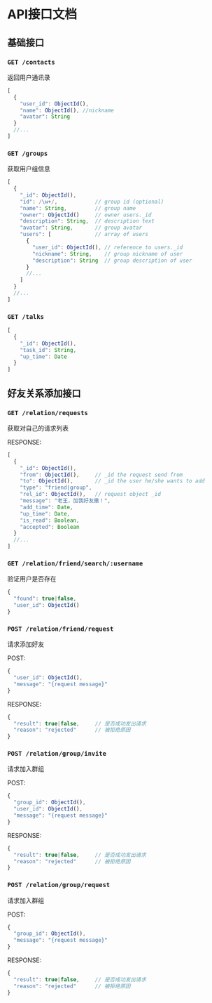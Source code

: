 # API接口文档

## 基础接口

### `GET /contacts`

返回用户通讯录

```javascript
[
  {
    "user_id": ObjectId(),
    "name": ObjectId(), //nickname
    "avatar": String
  }
  //...
]
```

### `GET /groups`

获取用户组信息

```javascript
[
  {
    "_id": ObjectId(),
    "id": /\w+/,            // group id (optional)
    "name": String,         // group name
    "owner": ObjectId()     // owner users._id
    "description": String,  // description text
    "avatar": String,       // group avatar
    "users": [              // array of users
      {
        "user_id": ObjectId(), // reference to users._id
        "nickname": String,    // group nickname of user
        "description": String  // group description of user
      }
      //...
    ]
  }
  //...
]
```

### `GET /talks`

```javascript
[
  {
    "_id": ObjectId(),
    "task_id": String,
    "up_time": Date
  }
]
```

## 好友关系添加接口

### `GET /relation/requests`

获取对自己的请求列表

RESPONSE:
```javascript
[
  {
    "_id": ObjectId(),
    "from": ObjectId(),     // _id the request send from
    "to": ObjectId(),       // _id the user he/she wants to add
    "type": "friend|group",
    "rel_id": ObjectId(),   // request object _id
    "message": "老王，加我好友撒！",
    "add_time": Date,
    "up_time": Date,
    "is_read": Boolean,
    "accepted": Boolean
  }
  //...
]
```

### `GET /relation/friend/search/:username`

验证用户是否存在

```javascript
{
  "found": true|false,
  "user_id": ObjectId()
}
```

### `POST /relation/friend/request`

请求添加好友

POST:
```javascript
{
  "user_id": ObjectId(),
  "message": "{request message}"
}
```

RESPONSE:
```javascript
{
  "result": true|false,     // 是否成功发出请求
  "reason": "rejected"      // 被拒绝原因
}
```

### `POST /relation/group/invite`

请求加入群组

POST:
```javascript
{
  "group_id": ObjectId(),
  "user_id": ObjectId(),
  "message": "{request message}"
}
```

RESPONSE:
```javascript
{
  "result": true|false,     // 是否成功发出请求
  "reason": "rejected"      // 被拒绝原因
}
```

### `POST /relation/group/request`

请求加入群组

POST:
```javascript
{
  "group_id": ObjectId(),
  "message": "{request message}"
}
```

RESPONSE:
```javascript
{
  "result": true|false,     // 是否成功发出请求
  "reason": "rejected"      // 被拒绝原因
}
```
